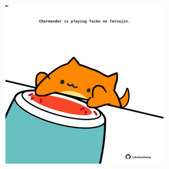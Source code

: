 <!-- built at 16/08/2021, 21:01:47 UTC -->
<p align="center">
  <img width="500" height="500" src="./ReadmeImage.svg">
</p>
